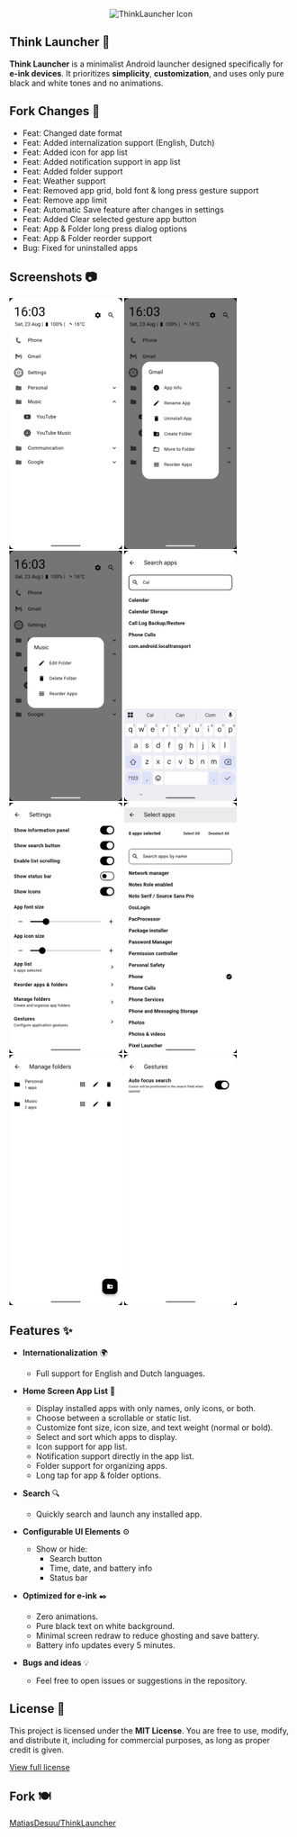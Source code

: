 <p align="center">
  <img src="assets/icon.png" alt="ThinkLauncher Icon" width="100"/>
</p>

## Think Launcher 📱

**Think Launcher** is a minimalist Android launcher designed specifically for **e-ink devices**. It prioritizes **simplicity**, **customization**, and uses only pure black and white tones and no animations.

## Fork Changes 🍴

- Feat: Changed date format
- Feat: Added internalization support (English, Dutch)
- Feat: Added icon for app list
- Feat: Added notification support in app list
- Feat: Added folder support
- Feat: Weather support
- Feat: Removed app grid, bold font & long press gesture support
- Feat: Remove app limit
- Feat: Automatic Save feature after changes in settings
- Feat: Added Clear selected gesture app button
- Feat: App & Folder long press dialog options
- Feat: App & Folder reorder support
- Bug: Fixed for uninstalled apps

## Screenshots 📷

<p>
  <img src="assets/home_screen.png" width="200" />
  <img src="assets/app_options.png" width="200" />
  <img src="assets/folder_options.png" width="200" />
  <img src="assets/search_screen.png" width="200" />
  <img src="assets/settings_screen.png" width="200" />
  <img src="assets/app_selection_screen.png" width="200" />
  <img src="assets/manage_folder_screen.png" width="200" />
  <img src="assets/gestures_screen.png" width="200" />
</p>

## Features ✨

- **Internationalization** 🌍

  - Full support for English and Dutch languages.

- **Home Screen App List** 📱

  - Display installed apps with only names, only icons, or both.
  - Choose between a scrollable or static list.
  - Customize font size, icon size, and text weight (normal or bold).
  - Select and sort which apps to display.
  - Icon support for app list.
  - Notification support directly in the app list.
  - Folder support for organizing apps.
  - Long tap for app & folder options.

- **Search** 🔍

  - Quickly search and launch any installed app.

- **Configurable UI Elements** ⚙️

  - Show or hide:
    - Search button
    - Time, date, and battery info
    - Status bar

- **Optimized for e-ink** ✒️

  - Zero animations.
  - Pure black text on white background.
  - Minimal screen redraw to reduce ghosting and save battery.
  - Battery info updates every 5 minutes.

- **Bugs and ideas** 💡
  - Feel free to open issues or suggestions in the repository.

## License 📄

This project is licensed under the **MIT License**.
You are free to use, modify, and distribute it, including for commercial purposes, as long as proper credit is given.

[View full license](./LICENSE)

## Fork 🍽️
[MatiasDesuu/ThinkLauncher](https://github.com/MatiasDesuu/ThinkLauncher)
